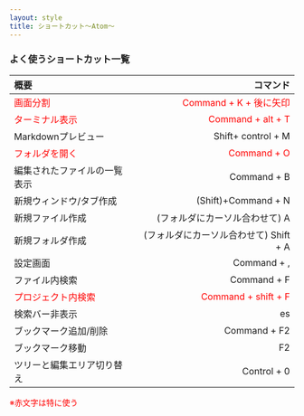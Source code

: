 ```yaml
---
layout: style
title: ショートカット〜Atom〜
---
```


<h3> よく使うショートカット一覧 </h3>

|      概要      |     コマンド      |
|:---------------|---------------------:|
|<span style="color:red">画面分割</span>|<span style="color:red">Command + K + 後に矢印</span>|
|<span style="color:red">ターミナル表示</span> |<span style="color:red">Command + alt + T</span>|
|Markdownプレビュー|Shift+ control + M  |
|<span style="color:red">フォルダを開く</span>|<span style="color:red">Command + O</span>||
|編集されたファイルの一覧表示|Command + B |
|新規ウィンドウ/タブ作成|(Shift)+Command + N |
|新規ファイル作成|(フォルダにカーソル合わせて) A |
|新規フォルダ作成|(フォルダにカーソル合わせて) Shift + A |
|設定画面 |  Command + , |ˆˆˆˆ
|ファイル内検索|Command + F|
|<span style="color:red">プロジェクト内検索</span>|<span style="color:red">Command + shift + F</span>|
|検索バー非表示|es
|ブックマーク追加/削除|Command + F2 |
|ブックマーク移動|F2 |
|ツリーと編集エリア切り替え |  Control + 0 |


<span style="color:red">※赤文字は特に使う</span>

